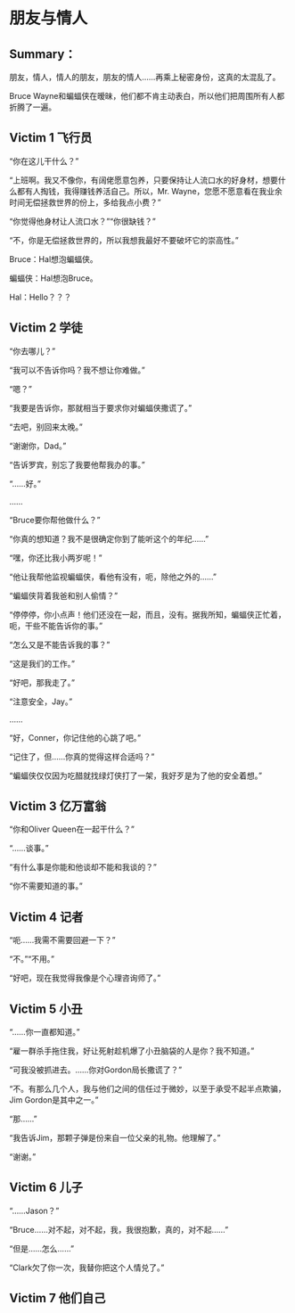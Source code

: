 # 朋友与情人

## Summary：

朋友，情人，情人的朋友，朋友的情人……再乘上秘密身份，这真的太混乱了。

Bruce Wayne和蝙蝠侠在暧昧，他们都不肯主动表白，所以他们把周围所有人都折腾了一遍。

## Victim 1 飞行员

“你在这儿干什么？”

“上班啊。我又不像你，有阔佬愿意包养，只要保持让人流口水的好身材，想要什么都有人掏钱，我得赚钱养活自己。所以，Mr. Wayne，您愿不愿意看在我业余时间无偿拯救世界的份上，多给我点小费？”

“你觉得他身材让人流口水？”“你很缺钱？”

“不，你是无偿拯救世界的，所以我想我最好不要破坏它的崇高性。”

Bruce：Hal想泡蝙蝠侠。

蝙蝠侠：Hal想泡Bruce。

Hal：Hello？？？

## Victim 2 学徒

“你去哪儿？”

“我可以不告诉你吗？我不想让你难做。”

“嗯？”

“我要是告诉你，那就相当于要求你对蝙蝠侠撒谎了。”

“去吧，别回来太晚。”

“谢谢你，Dad。”

“告诉罗宾，别忘了我要他帮我办的事。”

“……好。”

……

“Bruce要你帮他做什么？”

“你真的想知道？我不是很确定你到了能听这个的年纪……”

“嘿，你还比我小两岁呢！”

“他让我帮他监视蝙蝠侠，看他有没有，呃，除他之外的……”

“蝙蝠侠背着我爸和别人偷情？”

“停停停，你小点声！他们还没在一起，而且，没有。据我所知，蝙蝠侠正忙着，呃，干些不能告诉你的事。”

“怎么又是不能告诉我的事？”

“这是我们的工作。”

“好吧，那我走了。”

“注意安全，Jay。”

……

“好，Conner，你记住他的心跳了吧。”

“记住了，但……你真的觉得这样合适吗？”

“蝙蝠侠仅仅因为吃醋就找绿灯侠打了一架，我好歹是为了他的安全着想。”

## Victim 3 亿万富翁

“你和Oliver Queen在一起干什么？”

“……谈事。”

“有什么事是你能和他谈却不能和我谈的？”

“你不需要知道的事。”

## Victim 4 记者

“呃……我需不需要回避一下？”

“不。”“不用。”

“好吧，现在我觉得我像是个心理咨询师了。”

## Victim 5 小丑

“……你一直都知道。”

“雇一群杀手拖住我，好让死射趁机爆了小丑脑袋的人是你？我不知道。”

“可我没被抓进去。……你对Gordon局长撒谎了？”

“不。有那么几个人，我与他们之间的信任过于微妙，以至于承受不起半点欺骗，Jim Gordon是其中之一。”

“那……”

“我告诉Jim，那颗子弹是份来自一位父亲的礼物。他理解了。”

“谢谢。”

## Victim 6 儿子

“……Jason？”

“Bruce……对不起，对不起，我，我很抱歉，真的，对不起……”

“但是……怎么……”

“Clark欠了你一次，我替你把这个人情兑了。”

## Victim 7 他们自己
